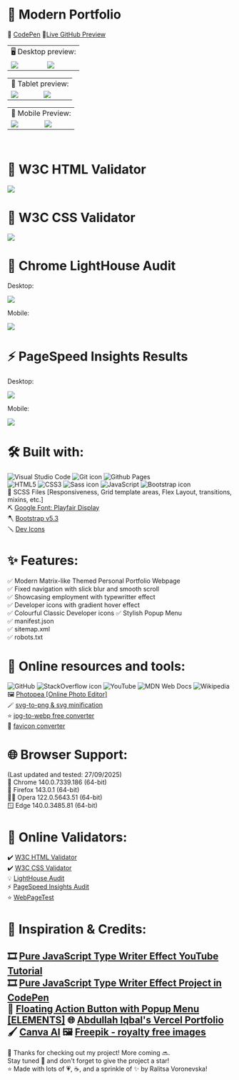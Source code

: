 # 🚀 Modern Portfolio

📝 [CodePen](https://codepen.io/ralitsavoronevska/pen/KOdQJZ/)
🔗[Live GitHub Preview](https://ralitsavoronevska.github.io/modern-portfolio/)

<table>
  <tr>
    <td colspan="2">🖥️ Desktop preview:</td>
  </tr>
  <tr>
    <td><img src="dist/img/modern-portfolio-desktop-preview-1.png" loading="lazy"></td>
    <td><img src="dist/img/modern-portfolio-desktop-preview-2.png" loading="lazy"></td>
  </tr>
</table>

<table>
  <tr>
    <td colspan="2">📱 Tablet preview:</td>
  </tr>
  <tr>
    <td><img src="dist/img/modern-portfolio-tablet-preview-1.png" loading="lazy"></td>
    <td><img src="dist/img/modern-portfolio-tablet-preview-2.png" loading="lazy"></td>
  </tr>
</table>

<table>
  <tr>
    <td colspan="2">📱 Mobile Preview:</td>
  </tr>
  <tr>
    <td><img src="dist/img/modern-portfolio-mobile-preview-1.png" loading="lazy"></td>
    <td><img src="dist/img/modern-portfolio-mobile-preview-2.png" loading="lazy"></td>
  </tr>
 </table>

<br>

# 🏅 W3C HTML Validator
<img src="dist/img/modern-portfolio-w3-html-validator.png" loading="lazy">

<br>

# 🏅 W3C CSS Validator
<img src="dist/img/modern-portfolio-w3c-css-validator.png" loading="lazy">

<br>

# 🌈 Chrome LightHouse Audit

Desktop:

<img src="dist/img/modern-portfolio-light-house-audit-desktop.png" loading="lazy">

<br>

Mobile:

<img src="dist/img/modern-portfolio-light-house-audit-mobile.png" loading="lazy">

<br>

# ⚡ PageSpeed Insights Results

Desktop:

<img src="dist/img/modern-portfolio-pagespeed-insights-desktop.png" loading="lazy">

<br>

Mobile:

<img src="dist/img/modern-portfolio-pagespeed-insights-mobile.png" loading="lazy">

</details>

<br>        
                                                                                                                                              
# 🛠️ Built with:
![Visual Studio Code](https://img.shields.io/badge/Visual%20Studio%20Code-0078d7.svg?style=for-the-badge&logo=visual-studio-code&logoColor=white/)
<img src="./dist/img/svgs-for-readme-md/git.svg?sanitize=true" alt="Git icon" loading="lazy"> ![Github Pages](https://img.shields.io/badge/github%20pages-121013?style=for-the-badge&logo=github&logoColor=white/)                                                                                                                                              
![HTML5](https://img.shields.io/badge/html5-%23FFFFFF.svg?style=for-the-badge&logo=html5&logoColor=white/) ![CSS3](https://img.shields.io/badge/css3-%231572B6.svg?style=for-the-badge&logo=css3&logoColor=white/) <img src="./dist/img/svgs-for-readme-md/sass.svg?sanitize=true" alt="Sass icon" loading="lazy"> ![JavaScript](https://img.shields.io/badge/javascript-%23323330.svg?style=for-the-badge&logo=javascript&logoColor=%23F7DF1E/) <img src="./dist/img/svgs-for-readme-md/bootstrap.svg?sanitize=true" alt="Bootstrap icon" loading="lazy">            
🔨 SCSS Files [Responsiveness, Grid template areas, Flex Layout, transitions, mixins, etc.]                                                      
⛏️ [Google Font: Playfair Display](https://fonts.google.com/specimen/Playfair+Display/)                                                          
🪓 [Bootstrap v5.3](https://getbootstrap.com/docs/5.3/getting-started/introduction/)                                                             
🪛 [Dev Icons](https://devicon.dev/)                                                                                                                           

# ✨ Features:
✅ Modern Matrix-like Themed Personal Portfolio Webpage                                                                                            
✅ Fixed navigation with slick blur and smooth scroll        
✅ Showcasing employment with typewritter effect                                                                                        
✅ Developer icons with gradient hover effect                                                                                                
✅ Colourful Classic Developer icons 
✅ Stylish Popup Menu                                                                                                                                  
✅ manifest.json                                                                                                                                       
✅ sitemap.xml                                                                                                                                         
✅ robots.txt                                                                                                                                         

# 🧰 Online resources and tools:
![GitHub](https://img.shields.io/badge/github-%23121011.svg?style=for-the-badge&logo=github&logoColor=white/) <img src="./dist/img/svgs-for-readme-md/stackoverflow.svg?sanitize=true" alt="StackOverflow icon" loading="lazy"> ![YouTube](https://img.shields.io/badge/YouTube-%23FF0000.svg?style=for-the-badge&logo=YouTube&logoColor=white/) ![MDN Web Docs](https://img.shields.io/badge/MDN_Web_Docs-black?style=for-the-badge&logo=mdnwebdocs&logoColor=white/) ![Wikipedia](https://img.shields.io/badge/Wikipedia-%23000000.svg?style=for-the-badge&logo=wikipedia&logoColor=white/)                  
🖼️ [Photopea [Online Photo Editor]](https://www.photopea.com/)                                                                        
🪄 [svg-to-png & svg minification](https://www.svgviewer.dev/)                                                     
⭐ [jpg-to-webp free converter](https://www.freeconvert.com/jpg-to-webp/)         
🌃 [favicon converter](https://favicon.io/favicon-converter/)                                                                                    

# 🌐 Browser Support:
(Last updated and tested: 27/09/2025)                                                                                                            
🌟 Chrome 140.0.7339.186 (64-bit)                                                                                                           
🦊 Firefox 143.0.1 (64-bit)                                                                                                                 
🏴‍☠️ Opera 122.0.5643.51 (64-bit)                                                                                                        
🪟 Edge 140.0.3485.81 (64-bit)                                                                                                                   

# 🧪 Online Validators:
✔️ [W3C HTML Validator](https://validator.w3.org/)                                                                                               
✔️ [W3C CSS Validator](https://jigsaw.w3.org/css-validator/)                                                                                     
💡 [LightHouse Audit](https://developers.google.com/web/tools/lighthouse/)                                                                       
⚡ [PageSpeed Insights Audit](https://pagespeed.web.dev/)         
⭐ [WebPageTest](https://www.webpagetest.org/)                                                                                                    

# 🌟 Inspiration & Credits:                                          
🎞️ [Pure JavaScript Type Writer Effect YouTube Tutorial](https://www.youtube.com/watch?v=POX3dT-pB4E/)                                           
🎞️ [Pure JavaScript Type Writer Effect Project in CodePen](https://codepen.io/bradtraversy/pen/jeNjwP/)                                          
📝 [Floating Action Button with Popup Menu [ELEMENTS]](https://codepen.io/RaduBratan/pen/eYJZLpN/)
:globe_with_meridians: [Abdullah Iqbal's Vercel Portfolio](https://abdullah-portfolio-dev.vercel.app/)                                                
🖌️ [Canva AI](https://www.canva.com/ai)
🖼️ [Freepik - royalty free images](https://www.freepik.com/)                                                                                              
---
  
🙌 Thanks for checking out my project! More coming 🔜.                                                                                           
Stay tuned 🚀 and don't forget to give the project a star!                                                                                       
⭐ Made with lots of 💗, ☕, and a sprinkle of ✨ by Ralitsa Voronevska!                                                                                